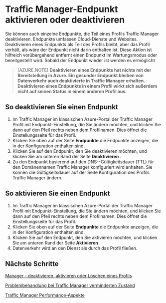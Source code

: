 <properties
   pageTitle="Deaktivieren oder aktivieren ein Endpunkts Traffic Manager | Microsoft Azure"
   description="Dieser Artikel hilft Endpunkte Profil Traffic Manager aktivieren oder deaktivieren."
   services="traffic-manager"
   documentationCenter="na"
   authors="sdwheeler"
   manager="carmonm"
   editor="tysonn" />
<tags
   ms.service="traffic-manager"
   ms.devlang="na"
   ms.topic="article"
   ms.tgt_pltfrm="na"
   ms.workload="infrastructure-services"
   ms.date="10/18/2016"
   ms.author="sewhee" />
<!-- repub for nofollow -->

# <a name="disable-or-enable-a-traffic-manager-endpoint"></a>Traffic Manager-Endpunkt aktivieren oder deaktivieren

Sie können auch einzelne Endpunkte, die Teil eines Profils Traffic Manager deaktivieren. Endpunkte umfassen Cloud-Dienste und Websites. Deaktivieren eines Endpunkts als Teil des Profils bleibt, aber das Profil verhält, als wäre der Endpunkt nicht darin enthalten ist. Diese Aktion ist hilfreich vorübergehend entfernt einen Endpunkt im Wartungsmodus oder bereitgestellt wird. Sobald der Endpunkt wieder ist werden es ermöglicht

>[AZURE.NOTE] **Deaktivieren eines Endpunkts hat nichts mit der Bereitstellung in Azure. Ein gesunder Endpunkt bleiben von Datenverkehr auch deaktivierte in Traffic Manager erhalten. Deaktivieren eines Endpunkts in einem Profil wirkt sich außerdem nicht auf seinen Status in einem anderen Profil aus.**

## <a name="to-disable-an-endpoint"></a>So deaktivieren Sie einen Endpunkt

1. Im Traffic Manager im klassischen Azure-Portal der Traffic Manager Profil mit Endpunkt-Einstellung, die Sie ändern möchten, und klicken Sie dann auf den Pfeil rechts neben dem Profilnamen. Dies öffnet die Einstellungsseite für das Profil.
1. Klicken Sie oben auf der Seite **Endpunkte** die Endpunkte anzeigen, die in der Konfiguration enthalten sind.
1. Klicken Sie auf den Endpunkt, den Sie deaktivieren möchten, und klicken Sie am unteren Rand der Seite **Deaktivieren** .
1. Zu den Endpunkt basierend auf den DNS--Gültigkeitsdauer (TTL) für den Domänennamen Traffic Manager konfiguriert wird anhalten. Sie können die Gültigkeitsdauer auf der Seite Konfiguration des Profils Traffic Manager ändern.

## <a name="to-enable-an-endpoint"></a>So aktivieren Sie einen Endpunkt


1. Im Traffic Manager im klassischen Azure-Portal der Traffic Manager Profil mit Endpunkt-Einstellung, die Sie ändern möchten, und klicken Sie dann auf den Pfeil rechts neben dem Profilnamen. Dies öffnet die Einstellungsseite für das Profil.
1. Klicken Sie oben auf der Seite **Endpunkte** die Endpunkte anzeigen, die in der Konfiguration enthalten sind.
1. Klicken Sie auf den Endpunkt, den Sie aktivieren möchten, und klicken Sie am unteren Rand der Seite **Aktivieren** .
1. Datenverkehr wird an den Dienst als durch das Profil fließen.

## <a name="next-steps"></a>Nächste Schritte

[Manager - deaktivieren, aktivieren oder Löschen eines Profils](disable-enable-or-delete-a-profile.md)

[Problembehandlung bei Traffic Manager verminderten Zustand](traffic-manager-troubleshooting-degraded.md)

[Traffic Manager Performance-Aspekte](traffic-manager-performance-considerations.md)